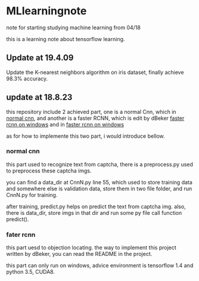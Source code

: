 # MLlearningnote
note for starting studying machine learning from 04/18


this is a learning note about tensorflow learning.

## Update at 19.4.09
Update the K-nearest neighbors algorithm on iris dataset, finally achieve 98.3% accuracy.

## update at 18.8.23 
this  repository include 2 achieved part, one is a normal Cnn, which in [normal cnn](https://github.com/JayFu/MLlearningnote/tree/master/normal%20%20Cnn), and another is a faster RCNN, which is edit by dBeker [faster rcnn on windows](https://github.com/dBeker/Faster-RCNN-TensorFlow-Python3.5) and in [faster rcnn on windows](https://github.com/JayFu/MLlearningnote/tree/master/faster%20Rcnn%20on%20Windows)

as for how to implemente this two part, i would introduce bellow.

### normal cnn

this part used to recognize text from captcha, there is a preprocess.py used to preprocess these captcha imgs.

you can find a data_dir at CnnN.py line 55, which used to store training data and somewhere else is validation data, store them in two file folder, and run CnnN.py for training.


after training, predict.py helps on predict the text from captcha img. also, there is data_dir, store imgs in that dir and run some py file call function predict().

### fater rcnn

this part uesd to objection locating. the way to implement this project written by dBeker, you can read the README in the project.

this part can only run on windows, advice environment is tensorflow 1.4 and python 3.5, CUDA8.
